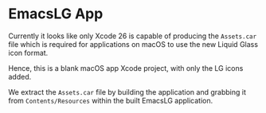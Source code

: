 # EmacsLG App

Currently it looks like only Xcode 26 is capable of producing the `Assets.car`
file which is required for applications on macOS to use the new Liquid Glass
icon format.

Hence, this is a blank macOS app Xcode project, with only the LG icons added.

We extract the `Assets.car` file by building the application and grabbing it
from `Contents/Resources` within the built EmacsLG application.
